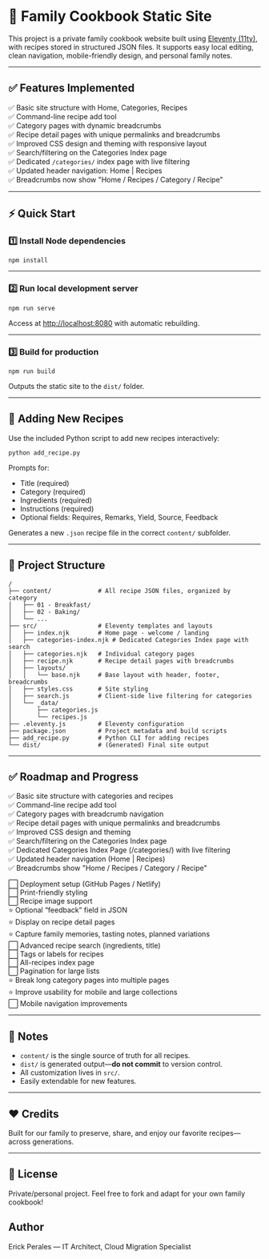 # 📖 Family Cookbook Static Site

This project is a private family cookbook website built using [Eleventy (11ty)](https://www.11ty.dev/), with recipes stored in structured JSON files. It supports easy local editing, clean navigation, mobile-friendly design, and personal family notes.

---

## ✅ Features Implemented

✅ Basic site structure with Home, Categories, Recipes  
✅ Command-line recipe add tool  
✅ Category pages with dynamic breadcrumbs  
✅ Recipe detail pages with unique permalinks and breadcrumbs  
✅ Improved CSS design and theming with responsive layout  
✅ Search/filtering on the Categories Index page  
✅ Dedicated `/categories/` index page with live filtering  
✅ Updated header navigation: Home | Recipes  
✅ Breadcrumbs now show "Home / Recipes / Category / Recipe"

---

## ⚡ Quick Start

### 1️⃣ Install Node dependencies
```
npm install
```

---

### 2️⃣ Run local development server
```
npm run serve
```
Access at [http://localhost:8080](http://localhost:8080) with automatic rebuilding.

---

### 3️⃣ Build for production
```
npm run build
```
Outputs the static site to the `dist/` folder.

---

## 🥣 Adding New Recipes

Use the included Python script to add new recipes interactively:

```
python add_recipe.py
```

Prompts for:
- Title (required)
- Category (required)
- Ingredients (required)
- Instructions (required)
- Optional fields: Requires, Remarks, Yield, Source, Feedback

Generates a new `.json` recipe file in the correct `content/` subfolder.

---

## 📂 Project Structure

```
/
├── content/             # All recipe JSON files, organized by category
│   ├── 01 - Breakfast/
│   ├── 02 - Baking/
│   └── ...
├── src/                 # Eleventy templates and layouts
│   ├── index.njk        # Home page - welcome / landing
│   ├── categories-index.njk # Dedicated Categories Index page with search
│   ├── categories.njk   # Individual category pages
│   ├── recipe.njk       # Recipe detail pages with breadcrumbs
│   ├── layouts/
│   │   └── base.njk     # Base layout with header, footer, breadcrumbs
│   ├── styles.css       # Site styling
│   ├── search.js        # Client-side live filtering for categories
│   └── _data/
│       ├── categories.js
│       └── recipes.js
├── .eleventy.js         # Eleventy configuration
├── package.json         # Project metadata and build scripts
├── add_recipe.py        # Python CLI for adding recipes
└── dist/                # (Generated) Final site output
```

---

## ✅ Roadmap and Progress

✅ Basic site structure with categories and recipes  
✅ Command-line recipe add tool  
✅ Category pages with breadcrumb navigation  
✅ Recipe detail pages with unique permalinks and breadcrumbs  
✅ Improved CSS design and theming  
✅ Search/filtering on the Categories Index page  
✅ Dedicated Categories Index Page (/categories/) with live filtering  
✅ Updated header navigation (Home | Recipes)  
✅ Breadcrumbs show "Home / Recipes / Category / Recipe"

⬜️ Deployment setup (GitHub Pages / Netlify)  
⬜️ Print-friendly styling  
⬜️ Recipe image support  
⭐ Optional “feedback” field in JSON  
⭐ Display on recipe detail pages  
⭐ Capture family memories, tasting notes, planned variations  
⬜️ Advanced recipe search (ingredients, title)  
⬜️ Tags or labels for recipes  
⬜️ All-recipes index page  
⬜️ Pagination for large lists  
⭐ Break long category pages into multiple pages  
⭐ Improve usability for mobile and large collections  
⬜️ Mobile navigation improvements

---

## 📌 Notes

- `content/` is the single source of truth for all recipes.
- `dist/` is generated output—**do not commit** to version control.
- All customization lives in `src/`.
- Easily extendable for new features.

---

## ❤️ Credits

Built for our family to preserve, share, and enjoy our favorite recipes—across generations.

---

## 📜 License

Private/personal project. Feel free to fork and adapt for your own family cookbook!

## Author

Erick Perales  — IT Architect, Cloud Migration Specialist


